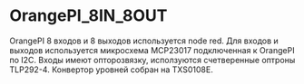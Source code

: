 # OrangePI_8IN_8OUT
OrangePI 8 входов и 8 выходов используется node red.
Для входов и выходов используется микросхема MCP23017 
подключенная к OrangePI по I2C. Входы имеют опторозвязку, 
исползуются счетверенные оптроны TLP292-4. 
Конвертор уровней собран на TXS0108E.
